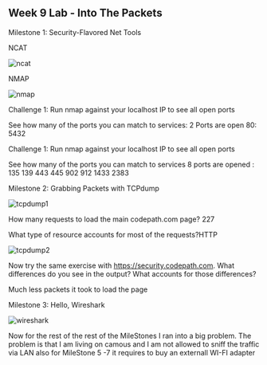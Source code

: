 ## Week 9 Lab - Into The Packets

Milestone 1: Security-Flavored Net Tools

NCAT

![ncat](https://user-images.githubusercontent.com/5544526/40698469-0a419908-6384-11e8-8328-4603fedc903f.JPG)

NMAP

![nmap](https://user-images.githubusercontent.com/5544526/40698527-471ecb7a-6384-11e8-9468-f8bb45126469.JPG)

Challenge 1: Run nmap against your localhost IP to see all open ports

See how many of the ports you can match to services: 2 Ports are open 80: 5432

Challenge 1: Run nmap against your localhost IP to see all open ports

See how many of the ports you can match to services 8 ports are opened : 135 139 443 445 902 912 1433 2383

Milestone 2: Grabbing Packets with TCPdump

![tcpdump1](https://user-images.githubusercontent.com/5544526/40698645-e58c4b16-6384-11e8-87a2-084d0f75dfe5.JPG)

How many requests to load the main codepath.com page? 227 

What type of resource accounts for most of the requests?HTTP

![tcpdump2](https://user-images.githubusercontent.com/5544526/40698686-2415fa94-6385-11e8-982d-3cd5f32fb33b.JPG)

Now try the same exercise with https://security.codepath.com. What differences do you see in the output? What accounts for those differences?

Much less packets it took to load the page 

Milestone 3: Hello, Wireshark

![wireshark](https://user-images.githubusercontent.com/5544526/40698728-6a110cdc-6385-11e8-8229-1022f813b4f5.JPG)

Now for the rest of the rest of the MileStones I ran into a big problem. The problem is that I am living on camous and I am not allowed to sniff the traffic via LAN also for MileStone 5 -7 it requires to buy an externall WI-FI adapter
